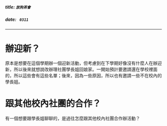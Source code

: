 ##### title: `放狗茶會`
##### date: ` 0311`
-------------------------------------
# 辦迎新？
原本是想要在這個學期辦一個迎新活動，但考慮到在下學期好像沒有什麼人在辦迎新，所以後來就想說改辦理社團學長姐回娘家。一開始預計要邀請還在學校裡面的，所以這些會有這些名單；後來，因為一些原因，所以也有邀請一些不在校內的學長姐。
# 跟其他校內社團的合作？
有一個想要跟學長姐聊聊的，是過往怎麼跟其他校內社團合作辦活動？

